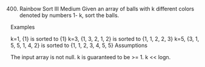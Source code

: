 400. Rainbow Sort III
Medium
Given an array of balls with k different colors denoted by numbers 1- k, sort the balls.

Examples

k=1, {1} is sorted to {1}
k=3, {1, 3, 2, 1, 2} is sorted to {1, 1, 2, 2, 3}
k=5, {3, 1, 5, 5, 1, 4, 2} is sorted to {1, 1, 2, 3, 4, 5, 5}
Assumptions

The input array is not null.
k is guaranteed to be >= 1.
k << logn.
